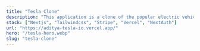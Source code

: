 ```yaml
---
title: "Tesla Clone"
description: "This application is a clone of the popular electric vehicle company, Tesla, built using Next.js as the framework, TailwindCSS for styling, NextAuth for authentication and Stripe for payment processing. Next.js is a React-based framework for building fast and scalable web applications, TailwindCSS provides utility-first CSS classes for quick styling, NextAuth is a secure authentication solution for Next.js, and Stripe is a popular payment gateway for accepting and managing online payments. The combination of these technologies allows for the development of a modern, fast, and secure web application."
stack: ["Nextjs", "Tailwindcss", "Stripe", "Vercel", "NextAuth"]
url: "https://aditya-tesla-io.vercel.app/"
hero: "/tesla-hero.webp"
slug: "tesla-clone"
---
```

